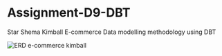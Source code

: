 # Assignment-D9-DBT

Star Shema Kimball E-commerce Data modelling methodology using DBT

![ERD e-commerce kimball](https://github.com/user-attachments/assets/c49d1ca1-1aa4-4a9f-baf5-66e22b3bccc0)
